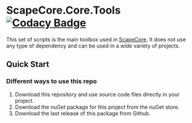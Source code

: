 # ScapeCore.Core.Tools [![Codacy Badge](https://app.codacy.com/project/badge/Grade/dbd883c8a4b949fd80dd22a41edf2beb)](https://app.codacy.com/gh/Papishushi/ScapeCore.Core.Tools/dashboard?utm_source=gh&utm_medium=referral&utm_content=&utm_campaign=Badge_grade)

This set of scripts is the main toolbox used in [ScapeCore](https://github.com/Papishushi/ScapeCore). It does not use any type of dependency and can be used in a wide variety of projects.

## Quick Start

### Different ways to use this repo

1. Download this repository and use source code files directly in your project.
2. Download the nuGet package for this project from the nuGet store.
3. Download the last release of this package from Github.
